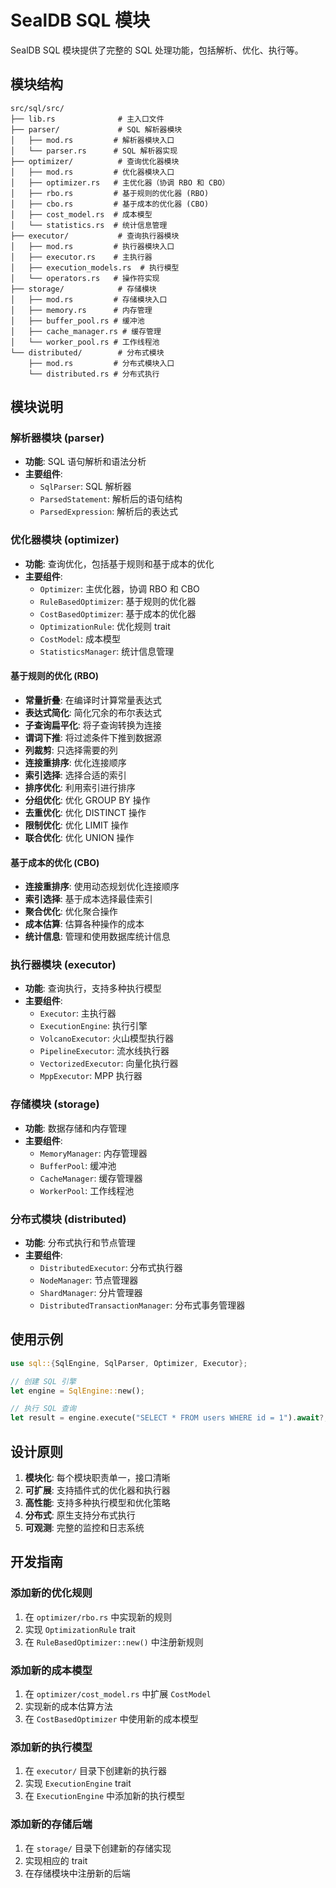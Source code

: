 # SealDB SQL 模块

SealDB SQL 模块提供了完整的 SQL 处理功能，包括解析、优化、执行等。

## 模块结构

```
src/sql/src/
├── lib.rs              # 主入口文件
├── parser/             # SQL 解析器模块
│   ├── mod.rs         # 解析器模块入口
│   └── parser.rs      # SQL 解析器实现
├── optimizer/          # 查询优化器模块
│   ├── mod.rs         # 优化器模块入口
│   ├── optimizer.rs   # 主优化器（协调 RBO 和 CBO）
│   ├── rbo.rs         # 基于规则的优化器 (RBO)
│   ├── cbo.rs         # 基于成本的优化器 (CBO)
│   ├── cost_model.rs  # 成本模型
│   └── statistics.rs  # 统计信息管理
├── executor/           # 查询执行器模块
│   ├── mod.rs         # 执行器模块入口
│   ├── executor.rs    # 主执行器
│   ├── execution_models.rs  # 执行模型
│   └── operators.rs   # 操作符实现
├── storage/            # 存储模块
│   ├── mod.rs         # 存储模块入口
│   ├── memory.rs      # 内存管理
│   ├── buffer_pool.rs # 缓冲池
│   ├── cache_manager.rs # 缓存管理
│   └── worker_pool.rs # 工作线程池
└── distributed/        # 分布式模块
    ├── mod.rs         # 分布式模块入口
    └── distributed.rs # 分布式执行
```

## 模块说明

### 解析器模块 (parser)
- **功能**: SQL 语句解析和语法分析
- **主要组件**:
  - `SqlParser`: SQL 解析器
  - `ParsedStatement`: 解析后的语句结构
  - `ParsedExpression`: 解析后的表达式

### 优化器模块 (optimizer)
- **功能**: 查询优化，包括基于规则和基于成本的优化
- **主要组件**:
  - `Optimizer`: 主优化器，协调 RBO 和 CBO
  - `RuleBasedOptimizer`: 基于规则的优化器
  - `CostBasedOptimizer`: 基于成本的优化器
  - `OptimizationRule`: 优化规则 trait
  - `CostModel`: 成本模型
  - `StatisticsManager`: 统计信息管理

#### 基于规则的优化 (RBO)
- **常量折叠**: 在编译时计算常量表达式
- **表达式简化**: 简化冗余的布尔表达式
- **子查询扁平化**: 将子查询转换为连接
- **谓词下推**: 将过滤条件下推到数据源
- **列裁剪**: 只选择需要的列
- **连接重排序**: 优化连接顺序
- **索引选择**: 选择合适的索引
- **排序优化**: 利用索引进行排序
- **分组优化**: 优化 GROUP BY 操作
- **去重优化**: 优化 DISTINCT 操作
- **限制优化**: 优化 LIMIT 操作
- **联合优化**: 优化 UNION 操作

#### 基于成本的优化 (CBO)
- **连接重排序**: 使用动态规划优化连接顺序
- **索引选择**: 基于成本选择最佳索引
- **聚合优化**: 优化聚合操作
- **成本估算**: 估算各种操作的成本
- **统计信息**: 管理和使用数据库统计信息

### 执行器模块 (executor)
- **功能**: 查询执行，支持多种执行模型
- **主要组件**:
  - `Executor`: 主执行器
  - `ExecutionEngine`: 执行引擎
  - `VolcanoExecutor`: 火山模型执行器
  - `PipelineExecutor`: 流水线执行器
  - `VectorizedExecutor`: 向量化执行器
  - `MppExecutor`: MPP 执行器

### 存储模块 (storage)
- **功能**: 数据存储和内存管理
- **主要组件**:
  - `MemoryManager`: 内存管理器
  - `BufferPool`: 缓冲池
  - `CacheManager`: 缓存管理器
  - `WorkerPool`: 工作线程池

### 分布式模块 (distributed)
- **功能**: 分布式执行和节点管理
- **主要组件**:
  - `DistributedExecutor`: 分布式执行器
  - `NodeManager`: 节点管理器
  - `ShardManager`: 分片管理器
  - `DistributedTransactionManager`: 分布式事务管理器

## 使用示例

```rust
use sql::{SqlEngine, SqlParser, Optimizer, Executor};

// 创建 SQL 引擎
let engine = SqlEngine::new();

// 执行 SQL 查询
let result = engine.execute("SELECT * FROM users WHERE id = 1").await?;
```

## 设计原则

1. **模块化**: 每个模块职责单一，接口清晰
2. **可扩展**: 支持插件式的优化器和执行器
3. **高性能**: 支持多种执行模型和优化策略
4. **分布式**: 原生支持分布式执行
5. **可观测**: 完整的监控和日志系统

## 开发指南

### 添加新的优化规则
1. 在 `optimizer/rbo.rs` 中实现新的规则
2. 实现 `OptimizationRule` trait
3. 在 `RuleBasedOptimizer::new()` 中注册新规则

### 添加新的成本模型
1. 在 `optimizer/cost_model.rs` 中扩展 `CostModel`
2. 实现新的成本估算方法
3. 在 `CostBasedOptimizer` 中使用新的成本模型

### 添加新的执行模型
1. 在 `executor/` 目录下创建新的执行器
2. 实现 `ExecutionEngine` trait
3. 在 `ExecutionEngine` 中添加新的执行模型

### 添加新的存储后端
1. 在 `storage/` 目录下创建新的存储实现
2. 实现相应的 trait
3. 在存储模块中注册新的后端